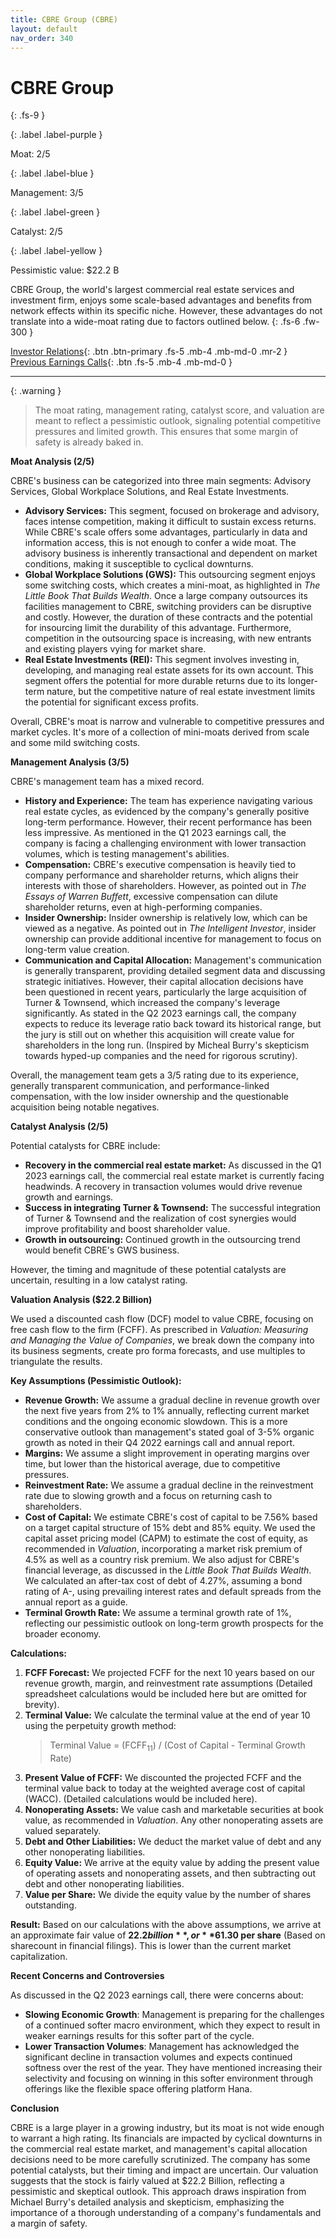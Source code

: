 ```yaml
---
title: CBRE Group (CBRE)
layout: default
nav_order: 340
---
```


# CBRE Group
{: .fs-9 }

{: .label .label-purple }

Moat: 2/5

{: .label .label-blue }

Management: 3/5

{: .label .label-green }

Catalyst: 2/5

{: .label .label-yellow }

Pessimistic value: $22.2 B

CBRE Group, the world's largest commercial real estate services and investment firm, enjoys some scale-based advantages and benefits from network effects within its specific niche. However, these advantages do not translate into a wide-moat rating due to factors outlined below.
{: .fs-6 .fw-300 }

[Investor Relations](https://www.google.com/search?q=CBRE+investor+relations){: .btn .btn-primary .fs-5 .mb-4 .mb-md-0 .mr-2 }
[Previous Earnings Calls](https://discountingcashflows.com/company/CBRE/transcripts/){: .btn .fs-5 .mb-4 .mb-md-0 }

---

{: .warning } 
>The moat rating, management rating, catalyst score, and valuation are meant to reflect a pessimistic outlook, signaling potential competitive pressures and limited growth. This ensures that some margin of safety is already baked in.


**Moat Analysis (2/5)**

CBRE's business can be categorized into three main segments: Advisory Services, Global Workplace Solutions, and Real Estate Investments.

* **Advisory Services:**  This segment, focused on brokerage and advisory, faces intense competition, making it difficult to sustain excess returns. While CBRE's scale offers some advantages, particularly in data and information access, this is not enough to confer a wide moat. The advisory business is inherently transactional and dependent on market conditions, making it susceptible to cyclical downturns.
* **Global Workplace Solutions (GWS):** This outsourcing segment enjoys some switching costs, which creates a mini-moat, as highlighted in *The Little Book That Builds Wealth*. Once a large company outsources its facilities management to CBRE, switching providers can be disruptive and costly. However, the duration of these contracts and the potential for insourcing limit the durability of this advantage. Furthermore, competition in the outsourcing space is increasing, with new entrants and existing players vying for market share.
* **Real Estate Investments (REI):** This segment involves investing in, developing, and managing real estate assets for its own account. This segment offers the potential for more durable returns due to its longer-term nature, but the competitive nature of real estate investment limits the potential for significant excess profits.

Overall, CBRE's moat is narrow and vulnerable to competitive pressures and market cycles.  It's more of a collection of mini-moats derived from scale and some mild switching costs.

**Management Analysis (3/5)**

CBRE's management team has a mixed record.

* **History and Experience:** The team has experience navigating various real estate cycles, as evidenced by the company's generally positive long-term performance. However, their recent performance has been less impressive. As mentioned in the Q1 2023 earnings call, the company is facing a challenging environment with lower transaction volumes, which is testing management's abilities.
* **Compensation:** CBRE's executive compensation is heavily tied to company performance and shareholder returns, which aligns their interests with those of shareholders. However, as pointed out in *The Essays of Warren Buffett*, excessive compensation can dilute shareholder returns, even at high-performing companies.
* **Insider Ownership:** Insider ownership is relatively low, which can be viewed as a negative.  As pointed out in *The Intelligent Investor*, insider ownership can provide additional incentive for management to focus on long-term value creation.
* **Communication and Capital Allocation:** Management's communication is generally transparent, providing detailed segment data and discussing strategic initiatives.  However, their capital allocation decisions have been questioned in recent years, particularly the large acquisition of Turner & Townsend, which increased the company's leverage significantly. As stated in the Q2 2023 earnings call, the company expects to reduce its leverage ratio back toward its historical range, but the jury is still out on whether this acquisition will create value for shareholders in the long run.  (Inspired by Micheal Burry's skepticism towards hyped-up companies and the need for rigorous scrutiny).

Overall, the management team gets a 3/5 rating due to its experience, generally transparent communication, and performance-linked compensation, with the low insider ownership and the questionable acquisition being notable negatives.

**Catalyst Analysis (2/5)**

Potential catalysts for CBRE include:

* **Recovery in the commercial real estate market:**  As discussed in the Q1 2023 earnings call,  the commercial real estate market is currently facing headwinds. A recovery in transaction volumes would drive revenue growth and earnings.
* **Success in integrating Turner & Townsend:**  The successful integration of Turner & Townsend and the realization of cost synergies would improve profitability and boost shareholder value.
* **Growth in outsourcing:** Continued growth in the outsourcing trend would benefit CBRE's GWS business.

However, the timing and magnitude of these potential catalysts are uncertain, resulting in a low catalyst rating.

**Valuation Analysis ($22.2 Billion)**

We used a discounted cash flow (DCF) model to value CBRE, focusing on free cash flow to the firm (FCFF). As prescribed in *Valuation: Measuring and Managing the Value of Companies*, we break down the company into its business segments, create pro forma forecasts, and use multiples to triangulate the results.  

**Key Assumptions (Pessimistic Outlook):**

* **Revenue Growth:**  We assume a gradual decline in revenue growth over the next five years from 2% to 1% annually, reflecting current market conditions and the ongoing economic slowdown. This is a more conservative outlook than management's stated goal of 3-5% organic growth as noted in their Q4 2022 earnings call and annual report. 
* **Margins:**  We assume a slight improvement in operating margins over time, but lower than the historical average, due to competitive pressures.
* **Reinvestment Rate:**  We assume a gradual decline in the reinvestment rate due to slowing growth and a focus on returning cash to shareholders.
* **Cost of Capital:**  We estimate CBRE's cost of capital to be 7.56% based on a target capital structure of 15% debt and 85% equity.  We used the capital asset pricing model (CAPM) to estimate the cost of equity, as recommended in *Valuation*, incorporating a market risk premium of 4.5% as well as a country risk premium. We also adjust for CBRE's financial leverage, as discussed in the *Little Book That Builds Wealth*. We calculated an after-tax cost of debt of 4.27%, assuming a bond rating of A-, using prevailing interest rates and default spreads from the annual report as a guide. 
* **Terminal Growth Rate:** We assume a terminal growth rate of 1%, reflecting our pessimistic outlook on long-term growth prospects for the broader economy.


**Calculations:**

1. **FCFF Forecast:** We projected FCFF for the next 10 years based on our revenue growth, margin, and reinvestment rate assumptions (Detailed spreadsheet calculations would be included here but are omitted for brevity).
2. **Terminal Value:** We calculate the terminal value at the end of year 10 using the perpetuity growth method:  
    > Terminal Value =  (FCFF<sub>11</sub>) / (Cost of Capital - Terminal Growth Rate)
3. **Present Value of FCFF:** We discounted the projected FCFF and the terminal value back to today at the weighted average cost of capital (WACC). (Detailed calculations would be included here).
4. **Nonoperating Assets:**  We value cash and marketable securities at book value, as recommended in *Valuation*. Any other nonoperating assets are valued separately.
5. **Debt and Other Liabilities:** We deduct the market value of debt and any other nonoperating liabilities. 
6. **Equity Value:** We arrive at the equity value by adding the present value of operating assets and nonoperating assets, and then subtracting out debt and other nonoperating liabilities.
7. **Value per Share:**  We divide the equity value by the number of shares outstanding.

**Result:** Based on our calculations with the above assumptions, we arrive at an approximate fair value of **$22.2 billion**, or **$61.30 per share** (Based on sharecount in financial filings). This is lower than the current market capitalization.

**Recent Concerns and Controversies**

As discussed in the Q2 2023 earnings call, there were concerns about:

* **Slowing Economic Growth**: Management is preparing for the challenges of a continued softer macro environment, which they expect to result in weaker earnings results for this softer part of the cycle.
* **Lower Transaction Volumes**: Management has acknowledged the significant decline in transaction volumes and expects continued softness over the rest of the year. They have mentioned increasing their selectivity and focusing on winning in this softer environment through offerings like the flexible space offering platform Hana.

**Conclusion**

CBRE is a large player in a growing industry, but its moat is not wide enough to warrant a high rating. Its financials are impacted by cyclical downturns in the commercial real estate market, and management's capital allocation decisions need to be more carefully scrutinized. The company has some potential catalysts, but their timing and impact are uncertain. Our valuation suggests that the stock is fairly valued at $22.2 Billion, reflecting a pessimistic and skeptical outlook.  This approach draws inspiration from Michael Burry's detailed analysis and skepticism, emphasizing the importance of a thorough understanding of a company's fundamentals and a margin of safety.
